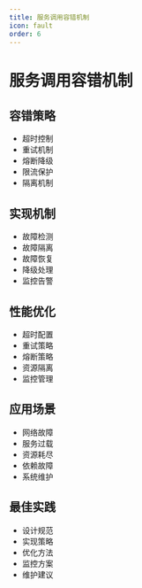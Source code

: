 ```yaml
---
title: 服务调用容错机制
icon: fault
order: 6
---
```


# 服务调用容错机制

## 容错策略
- 超时控制
- 重试机制
- 熔断降级
- 限流保护
- 隔离机制

## 实现机制
- 故障检测
- 故障隔离
- 故障恢复
- 降级处理
- 监控告警

## 性能优化
- 超时配置
- 重试策略
- 熔断策略
- 资源隔离
- 监控管理

## 应用场景
- 网络故障
- 服务过载
- 资源耗尽
- 依赖故障
- 系统维护

## 最佳实践
- 设计规范
- 实现策略
- 优化方法
- 监控方案
- 维护建议
